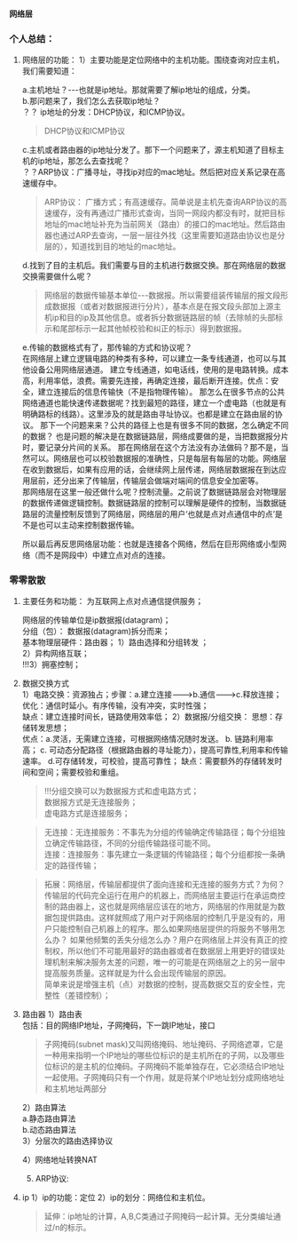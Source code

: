 #### 网络层
### 个人总结：
1. 网络层的功能：
    1）主要功能是定位网络中的主机功能。围绕查询对应主机，我们需要知道：   

    a.主机地址？---也就是ip地址。那就需要了解ip地址的组成，分类。   
    b.那问题来了，我们怎么去获取ip地址？   
        ？？ ip地址的分发：DHCP协议，和ICMP协议。   

    > DHCP协议和ICMP协议   

    c.主机或者路由器的ip地址分发了。那下一个问题来了，源主机知道了目标主机的ip地址，那怎么去查找呢？   
        ？？ARP协议：广播寻址，寻找ip对应的mac地址。然后把对应关系记录在高速缓存中。  
    > ARP协议：
    广播方式；有高速缓存。简单说是主机先查询ARP协议的高速缓存，没有再通过广播形式查询，当同一网段内都没有时，就把目标地址的mac地址补充为当前网关（路由）的接口的mac地址。然后路由器也通过ARP去查询，一层一层往外找（这里需要知道路由协议也是分层的），知道找到目的地址的mac地址。

    d.找到了目的主机后。我们需要与目的主机进行数据交换。那在网络层的数据交换需要做什么呢？   
    > 网络层的数据传输基本单位---数据报。所以需要组装传输层的报文段形成数据报（或者对数据报进行分片），基本点是在报文段头部加上源主机ip和目的ip及其他信息。或者拆分数据链路层的帧（去除帧的头部标示和尾部标示一起其他帧校验和纠正的标示）得到数据报。

    e.传输的数据格式有了，那传输的方式和协议呢？  
        在网络层上建立逻辑电路的种类有多种，可以建立一条专线通道，也可以与其他设备公用网络层通道。
        建立专线通道，如电话线，使用的是电路转换。成本高，利用率低，浪费。需要先连接，再确定连接，最后断开连接。优点：安全，建立连接后的信息传输快（不是指物理传输）。
        那怎么在很多节点的公共网络通道也能快速传递数据呢？找到最短的路径，建立一个虚电路（也就是有明确路标的线路）。这里涉及的就是路由寻址协议。也都是建立在路由层的协议。
        那下一个问题来来？公共的路径上也是有很多不同的数据，怎么确定不同的数据？
          也是问题的解决是在数据链路层，网络成要做的是，当把数据报分片时，要记录分片间的关系。
        那在网络层在这个方法没有办法做码？那不是，当然可以。网络层也可以校验数据报的准确性，只是每层有每层的功能。网络层在收到数据后，如果有应用的话，会继续网上层传递，网络层数据报在到达应用层前，还分出来了传输层，传输层会做端对端间的信息安全加密等。   
        那网络层在这里一般还做什么呢？控制流量。之前说了数据链路层会对物理层的数据传递做逻辑控制。数据链路层的控制可以理解是硬件的控制，当数据链路层的流量控制反馈到了网络层，网络层的用户‘也就是点对点通信中的点’是不是也可以主动来控制数据传输。
    
    所以最后再反思网络层功能：也就是连接各个网络，然后在巨形网络或小型网络（而不是网段中）中建立点对点的连接。



    
### 零零散散
1. 主要任务和功能：
    为互联网上点对点通信提供服务；  
    
    网络层的传输单位是ip数据报(datagram)；  
    分组（包）： 数据报(datagram)拆分而来；  
    基本物理层硬件：路由器；
    1）路由选择和分组转发 ；  
    2）异构网络互联；   
    !!!3）拥塞控制；   

2. 数据交换方式  
    1）电路交换：资源独占；步骤：a.建立连接--->b.通信--->c.释放连接；  
        优化：通信时延小。有序传输，没有冲突，实时性强；  
        缺点：建立连接时间长，链路使用效率低； 
    2）数据报/分组交换：
        思想：存储转发思想；   
        优点：a.灵活，无需建立连接，可根据网络情况随时发送。
            b. 链路利用率高；
            c. 可动态分配路径（根据路由器的寻址能力），提高可靠性,利用率和传输速率。
            d.可存储转发，可校验，提高可靠性；
        缺点：需要额外的存储转发时间和空间；需要校验和重组。

    > !!!分组交换可以为数据报方式和虚电路方式；   
        数据报方式是无连接服务；   
        虚电路方式是连接服务；   

    > 无连接：无连接服务：不事先为分组的传输确定传输路径；每个分组独立确定传输路径，不同的分组传输路径可能不同。  
    连接：连接服务：事先建立一条逻辑的传输路径；每个分组都按一条确定的路径传输；  

    > 拓展：网络层，传输层都提供了面向连接和无连接的服务方式？为何？  
    传输层的代码完全运行在用户的机器上，而网络层主要运行在承运商控制的路由器上，这也就是网络层应该在的地方，网络层的作用就是为数据包提供路由。这样就照成了用户对于网络层的控制几乎是没有的，用户只能控制自己机器上的程序。那么如果网络层提供的将服务不够用怎么办？ 如果他频繁的丢失分组怎么办？用户在网络层上并没有真正的控制权，所以他们不可能用最好的路由器或者在数据层上用更好的错误处理机制来解决服务太差的问题，唯一的可能是在网络层之上的另一层中提高服务质量。这样就是为什么会出现传输层的原因。  
    简单来说是增强主机（点）对数据的控制，提高数据交互的安全性，完整性（差错控制）；  

3. 路由器
    1）路由表   
    包括：目的网络IP地址，子网掩码，下一跳IP地址，接口   
    > 子网掩码(subnet mask)又叫网络掩码、地址掩码、子网络遮罩，它是一种用来指明一个IP地址的哪些位标识的是主机所在的子网，以及哪些位标识的是主机的位掩码。子网掩码不能单独存在，它必须结合IP地址一起使用。子网掩码只有一个作用，就是将某个IP地址划分成网络地址和主机地址两部分

    2）路由算法   
        a.静态路由算法     
        b.动态路由算法    
    3）分层次的路由选择协议

    4）网络地址转换NAT

    5) ARP协议:


4. ip
    1）ip的功能：定位
    2）ip的划分：网络位和主机位。
    > 延伸：ip地址的计算，A,B,C类通过子网掩码一起计算。无分类编址通过/n的标示。



